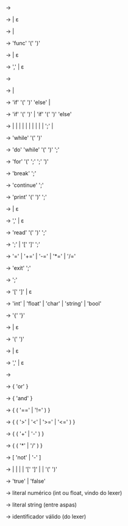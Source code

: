 <Program>           → <GlobalDeclarationList>

<GlobalDeclarationList> → <GlobalDeclaration> <GlobalDeclarationList>
                        | ε

<GlobalDeclaration> → <FunctionDecl> | <Declaration>

<FunctionDecl>      → 'func' <Identifier> '(' <ParamList> ')' <Block>

<ParamList>         → <Param> <ParamTail>
                    | ε

<ParamTail>         → ',' <Param> <ParamTail>
                    | ε

<Param>             → <Type> <Identifier>

<Statement>         → <MatchedStatement>
                    | <UnmatchedStatement>

<MatchedStatement>  → 'if' '(' <Expression> ')' <MatchedStatement> 'else' <MatchedStatement>
                    | <OtherStatement>

<UnmatchedStatement> → 'if' '(' <Expression> ')' <Statement>
                     | 'if' '(' <Expression> ')' <MatchedStatement> 'else' <UnmatchedStatement>

<OtherStatement>    → <WhileStatement>
                    | <DoWhileStatement>
                    | <ForStatement>
                    | <Assignment>
                    | <PrintStatement>
                    | <ReadStatement>
                    | <Declaration>
                    | <ExitStatement>
                    | <BreakStatement>
                    | <ContinueStatement>
                    | <FunctionCall> ';'
                    | <Block>

<WhileStatement>    → 'while' '(' <Expression> ')' <Statement>

<DoWhileStatement>  → 'do' <Statement> 'while' '(' <Expression> ')' ';'

<ForStatement>      → 'for' '(' <AssignmentExpression> ';' <Expression> ';' <AssignmentExpression> ')' <Statement>

<BreakStatement>    → 'break' ';'

<ContinueStatement> → 'continue' ';'

<PrintStatement>    → 'print' '(' <PrintArgList> ')' ';'

<PrintArgList>      → <Expression> <PrintArgTail>
                    | ε

<PrintArgTail>      → ',' <Expression> <PrintArgTail>
                    | ε

<ReadStatement>     → 'read' '(' <Identifier> ')' ';'

<Assignment>        → <Identifier> <AssignmentOp> <Expression> ';'
                    | <Identifier> '[' <Expression> ']' <AssignmentOp> <Expression> ';'

<AssignmentOp>      → '=' | '+=' | '-=' | '*=' | '/='

<ExitStatement>     → 'exit' ';'

<Declaration>       → <Type> <Identifier> <ArrayDecl> ';'

<ArrayDecl>         → '[' <Number> ']'
                    | ε

<Type>              → 'int' | 'float' | 'char' | 'string' | 'bool'

<Block>             → '{' <StatementList> '}'

<StatementList>     → <Statement> <StatementList>
                    | ε

<FunctionCall>      → <Identifier> '(' <ArgList> ')'

<ArgList>           → <Expression> <ArgTail>
                    | ε

<ArgTail>           → ',' <Expression> <ArgTail>
                    | ε

<Expression>        → <LogicalOr>

<LogicalOr>         → <LogicalAnd> { 'or' <LogicalAnd> }

<LogicalAnd>        → <Equality> { 'and' <Equality> }

<Equality>          → <Comparison> { ( '==' | '!=' ) <Comparison> }

<Comparison>        → <Term> { ( '>' | '<' | '>=' | '<=' ) <Term> }

<Term>              → <Factor> { ( '+' | '-' ) <Factor> }

<Factor>            → <Unary> { ( '*' | '/' ) <Unary> }

<Unary>             → [ 'not' | '-' ] <Primary>

<Primary>           → <Number>
                    | <String>
                    | <BooleanLiteral>
                    | <Identifier>
                    | <Identifier> '[' <Expression> ']'
                    | <FunctionCall>
                    | '(' <Expression> ')'

<BooleanLiteral>    → 'true' | 'false'

<Number>            → literal numérico (int ou float, vindo do lexer)

<String>            → literal string (entre aspas)

<Identifier>        → identificador válido (do lexer)
